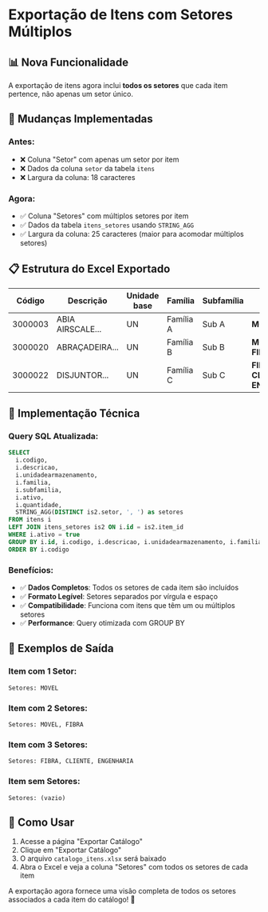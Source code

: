 # Exportação de Itens com Setores Múltiplos

## 📊 **Nova Funcionalidade**

A exportação de itens agora inclui **todos os setores** que cada item pertence, não apenas um setor único.

## 🔄 **Mudanças Implementadas**

### **Antes:**
- ❌ Coluna "Setor" com apenas um setor por item
- ❌ Dados da coluna `setor` da tabela `itens`
- ❌ Largura da coluna: 18 caracteres

### **Agora:**
- ✅ Coluna "Setores" com múltiplos setores por item
- ✅ Dados da tabela `itens_setores` usando `STRING_AGG`
- ✅ Largura da coluna: 25 caracteres (maior para acomodar múltiplos setores)

## 📋 **Estrutura do Excel Exportado**

| Código | Descrição | Unidade base | Família | Subfamília | **Setores** | Ativo | Quantidade |
|--------|-----------|--------------|---------|------------|-------------|-------|------------|
| 3000003 | ABIA AIRSCALE... | UN | Família A | Sub A | **MOVEL** | true | 28 |
| 3000020 | ABRAÇADEIRA... | UN | Família B | Sub B | **MOVEL, FIBRA** | true | 150 |
| 3000022 | DISJUNTOR... | UN | Família C | Sub C | **FIBRA, CLIENTE, ENGENHARIA** | true | 75 |

## 🔧 **Implementação Técnica**

### **Query SQL Atualizada:**
```sql
SELECT 
  i.codigo, 
  i.descricao, 
  i.unidadearmazenamento, 
  i.familia, 
  i.subfamilia, 
  i.ativo, 
  i.quantidade,
  STRING_AGG(DISTINCT is2.setor, ', ') as setores
FROM itens i
LEFT JOIN itens_setores is2 ON i.id = is2.item_id
WHERE i.ativo = true
GROUP BY i.id, i.codigo, i.descricao, i.unidadearmazenamento, i.familia, i.subfamilia, i.ativo, i.quantidade
ORDER BY i.codigo
```

### **Benefícios:**
- ✅ **Dados Completos**: Todos os setores de cada item são incluídos
- ✅ **Formato Legível**: Setores separados por vírgula e espaço
- ✅ **Compatibilidade**: Funciona com itens que têm um ou múltiplos setores
- ✅ **Performance**: Query otimizada com GROUP BY

## 🎯 **Exemplos de Saída**

### **Item com 1 Setor:**
```
Setores: MOVEL
```

### **Item com 2 Setores:**
```
Setores: MOVEL, FIBRA
```

### **Item com 3 Setores:**
```
Setores: FIBRA, CLIENTE, ENGENHARIA
```

### **Item sem Setores:**
```
Setores: (vazio)
```

## 🚀 **Como Usar**

1. Acesse a página "Exportar Catálogo"
2. Clique em "Exportar Catálogo"
3. O arquivo `catalogo_itens.xlsx` será baixado
4. Abra o Excel e veja a coluna "Setores" com todos os setores de cada item

A exportação agora fornece uma visão completa de todos os setores associados a cada item do catálogo! 🎉
